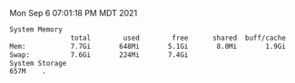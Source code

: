 Mon Sep  6 07:01:18 PM MDT 2021
```bash
System Memory
               total        used        free      shared  buff/cache   available
Mem:           7.7Gi       648Mi       5.1Gi       8.0Mi       1.9Gi       6.7Gi
Swap:          7.6Gi       224Mi       7.4Gi
System Storage
657M	.
```
